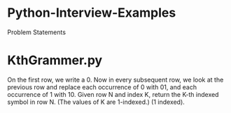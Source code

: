 # Python-Interview-Examples

Problem Statements

# KthGrammer.py

  On the first row, we write a 0. Now in every subsequent row, we look at the previous row and replace each occurrence of 0 with 01, and each occurrence of 1 with 10.
  Given row N and index K, return the K-th indexed symbol in row N. (The values of K are 1-indexed.) (1 indexed).
